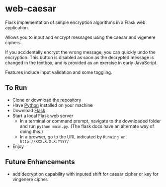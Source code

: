 # web-caesar
Flask implementation of simple encryption algorithms in a Flask web application. 

Allows you to input and encrypt messages using the caesar and vigenere ciphers. 

If you accidentally encrypt the wrong message, you can quickly undo the encryption. This button is disabled as soon as the decrypted message is changed in the textbox, and is provided as an exercise in early JavaScript. 

Features include input validation and some toggling. 

## To Run

- Clone or download the repository
- Have [Python](https://www.python.org/downloads/) installed on your machine
- Download [Flask](http://flask.pocoo.org/)
- Start a local Flask web server
  - In a terminal or command prompt, navigate to the downloaded folder and run `python main.py`. (The flask docs have an alternate way of doing this.) 
  - In a browser, go to the URL indicated by `Running on http://XXX.X.X.X:YYYY/` 
- Enjoy

## Future Enhancements

- add decryption capability with inputed shift for caesar cipher or key for vingenere cipher. 
